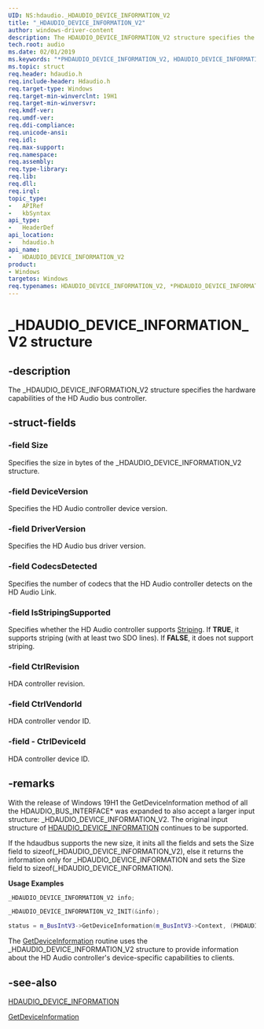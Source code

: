 ```yaml
---
UID: NS:hdaudio._HDAUDIO_DEVICE_INFORMATION_V2
title: "_HDAUDIO_DEVICE_INFORMATION_V2"
author: windows-driver-content
description: The HDAUDIO_DEVICE_INFORMATION_V2 structure specifies the hardware capabilities of the HD Audio bus controller.
tech.root: audio
ms.date: 02/01/2019
ms.keywords: "*PHDAUDIO_DEVICE_INFORMATION_V2, HDAUDIO_DEVICE_INFORMATION_V2, HDAUDIO_DEVICE_INFORMATION_V2 structure [Audio Devices], PHDAUDIO_DEVICE_INFORMATION_V2, PHDAUDIO_DEVICE_INFORMATION_V2 structure pointer [Audio Devices], _HDAUDIO_DEVICE_INFORMATION_V2, aud-prop2_3350e3d4-dfbe-4002-b237-2395f4a07c7f.xml, audio.HDAUDIO_DEVICE_INFORMATION_V2, hdaudio/HDAUDIO_DEVICE_INFORMATION_V2, hdaudio/PHDAUDIO_DEVICE_INFORMATION_V2"
ms.topic: struct
req.header: hdaudio.h
req.include-header: Hdaudio.h
req.target-type: Windows
req.target-min-winverclnt: 19H1
req.target-min-winversvr: 
req.kmdf-ver: 
req.umdf-ver: 
req.ddi-compliance: 
req.unicode-ansi: 
req.idl: 
req.max-support: 
req.namespace: 
req.assembly: 
req.type-library: 
req.lib: 
req.dll: 
req.irql: 
topic_type:
-	APIRef
-	kbSyntax
api_type:
-	HeaderDef
api_location:
-	hdaudio.h
api_name:
-	HDAUDIO_DEVICE_INFORMATION_V2
product:
- Windows
targetos: Windows
req.typenames: HDAUDIO_DEVICE_INFORMATION_V2, *PHDAUDIO_DEVICE_INFORMATION_V2
---
```


# _HDAUDIO_DEVICE_INFORMATION_V2 structure


## -description

The _HDAUDIO_DEVICE_INFORMATION_V2 structure specifies the hardware capabilities of the HD Audio bus controller.


## -struct-fields

### -field Size

Specifies the size in bytes of the _HDAUDIO_DEVICE_INFORMATION_V2 structure.

### -field DeviceVersion

Specifies the HD Audio controller device version.


### -field DriverVersion

Specifies the HD Audio bus driver version.


### -field CodecsDetected

Specifies the number of codecs that the HD Audio controller detects on the HD Audio Link.


### -field IsStripingSupported

Specifies whether the HD Audio controller supports [Striping](https://docs.microsoft.com/windows-hardware/drivers/audio/striping). If **TRUE**, it supports striping (with at least two SDO lines). If **FALSE**, it does not support striping.

### -field CtrlRevision

HDA controller revision.

### -field CtrlVendorId 

HDA controller vendor ID.

### -field - CtrlDeviceId

HDA controller device ID.



## -remarks

With the release of Windows 19H1 the GetDeviceInformation method of all the HDAUDIO_BUS_INTERFACE* was expanded to also accept a larger input structure: _HDAUDIO_DEVICE_INFORMATION_V2. The original input structure of [HDAUDIO_DEVICE_INFORMATION](ns-hdaudio-_hdaudio_device_information.md) continues to be supported. 

If the hdaudbus supports the new size, it inits all the fields and sets the Size field to sizeof(_HDAUDIO_DEVICE_INFORMATION_V2), else it returns the information only for _HDAUDIO_DEVICE_INFORMATION and sets the Size field to sizeof(_HDAUDIO_DEVICE_INFORMATION).

**Usage Examples**

```cpp
_HDAUDIO_DEVICE_INFORMATION_V2 info;

_HDAUDIO_DEVICE_INFORMATION_V2_INIT(&info);

status = m_BusIntV3->GetDeviceInformation(m_BusIntV3->Context, (PHDAUDIO_DEVICE_INFORMATION)&info);
```    

The [GetDeviceInformation](https://msdn.microsoft.com/bdd08133-0641-4eea-bfa3-75f700356132) routine uses the _HDAUDIO_DEVICE_INFORMATION_V2 structure to provide information about the HD Audio controller's device-specific capabilities to clients.


## -see-also

[HDAUDIO_DEVICE_INFORMATION](ns-hdaudio-_hdaudio_device_information.md) 

[GetDeviceInformation](https://msdn.microsoft.com/bdd08133-0641-4eea-bfa3-75f700356132) 

 

 

